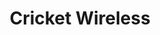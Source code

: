 ---
title: "Cricket Wireless"
url: /seattle/cricket-wireless-northeast-northgate-way/
shop: Handy
---